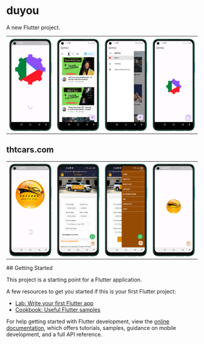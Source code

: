 # duyou
A new Flutter project.
<table style='border:none;width:100%'>
  <td style='width:24%;'>
   <img style='width:100%;' src='img1.png'>
  </td>
  <td style='width:24%;'>
  <img style='width:100%;' src='img2.png'>
  </td>
   <td style='width:24%;'>
  <img style='width:100%;' src='img3.png'>
  </td>
   <td style='width:24%;'>
  <img style='width:100%;' src='img4.png'>
  </td>
</table>

## thtcars.com
<table style='border:none;width:100%'>
  <td style='width:24%;'>
   <img style='width:100%;' src='thtcars.com1.png'>
  </td>
  <td style='width:24%;'>
  <img style='width:100%;' src='thtcars.com2.png'>
  </td>
   <td style='width:24%;'>
  <img style='width:100%;' src='thtcars.com3.png'>
  </td>
   <td style='width:24%;'>
  <img style='width:100%;' src='thtcars.com4.png'>
  </td>
</table>
## Getting Started

This project is a starting point for a Flutter application.

A few resources to get you started if this is your first Flutter project:

- [Lab: Write your first Flutter app](https://docs.flutter.dev/get-started/codelab)
- [Cookbook: Useful Flutter samples](https://docs.flutter.dev/cookbook)

For help getting started with Flutter development, view the
[online documentation](https://docs.flutter.dev/), which offers tutorials,
samples, guidance on mobile development, and a full API reference.
